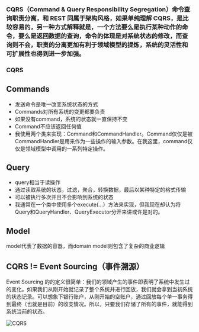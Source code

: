 ### CQRS（Command & Query Responsibility Segregation）命令查询职责分离，和 REST 同属于架构风格，如果单纯理解 CQRS，是比较容易的，另一种方式解释就是，一个方法要么是执行某种动作的命令，要么是返回数据的查询，命令的体现是对系统状态的修改，而查询则不会，职责的分离更加有利于领域模型的提炼，系统的灵活性和可扩展性也得到进一步加强。



### CQRS

## Commands
- 发送命令是唯一改变系统状态的方式
- Commands对所有系统的变更都要负责
- 如果没有command，系统的状态就一直保持不变
- Command不应该返回任何值
- 我使用两个类来实现：Command和CommandHandler。Command仅仅是被CommandHandler是用来作为一些操作的输入参数。在我这里，command仅仅是领域模型中调用的一系列特定操作。

## Query
- query相当于读操作
- 通过读取系统的状态，过滤，聚合，转换数据，最后以某种特定的格式传输
- 可以被执行多次并且不会影响到系统的状态
- 我通常在一个类中使用多个execute(…）方法来实现，但我现在却认为将Query和QueryHandler、QueryExecutor分开来讲或许是对的。

## Model
model代表了数据的容器，而domain model则包含了复杂的商业逻辑

## CQRS != Event Sourcing（事件溯源）
Event Sourcing 的的定义很简单：我们的领域产生的事件即表明了系统中发生过的变化。如果我们从刚开始就记录了整个系统并进行回放，我们就会拿到当初系统的状态记录。可以想象下银行账户，从刚开始的空账户，通过回放每个单一事务得到最终（也就是目前）的收支情况。所以，只要我们存储了所有的事件，就能得到系统当前的状态。






![CQRS](https://images0.cnblogs.com/blog2015/435188/201504/211440100462493.png "CQRS")
